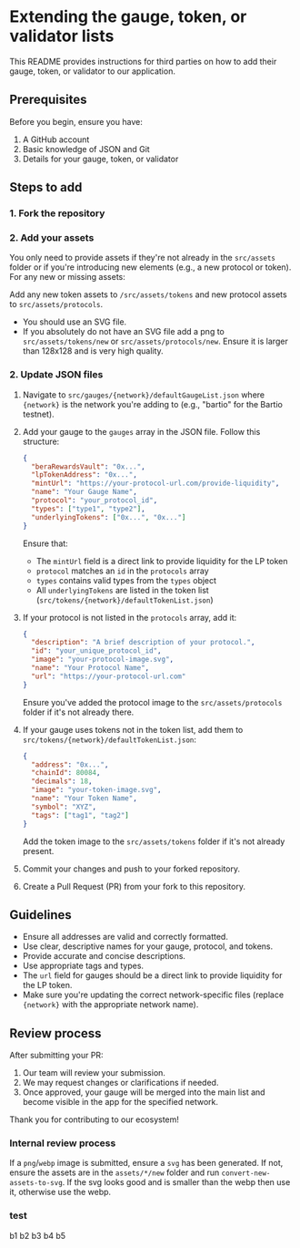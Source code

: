 # Extending the gauge, token, or validator lists

This README provides instructions for third parties on how to add their gauge, token, or validator to our application.

## Prerequisites

Before you begin, ensure you have:

1. A GitHub account
2. Basic knowledge of JSON and Git
3. Details for your gauge, token, or validator

## Steps to add

### 1. Fork the repository

### 2. Add your assets

You only need to provide assets if they're not already in the `src/assets` folder or if you're introducing new elements (e.g., a new protocol or token). For any new or missing assets:

Add any new token assets to `/src/assets/tokens` and new protocol assets to `src/assets/protocols`.

- You should use an SVG file.
- If you absolutely do not have an SVG file add a png to `src/assets/tokens/new` or `src/assets/protocols/new`. Ensure it is larger than 128x128 and is very high quality.

### 2. Update JSON files

1. Navigate to `src/gauges/{network}/defaultGaugeList.json` where `{network}` is the network you're adding to (e.g., "bartio" for the Bartio testnet).

2. Add your gauge to the `gauges` array in the JSON file. Follow this structure:

   ```json
   {
     "beraRewardsVault": "0x...",
     "lpTokenAddress": "0x...",
     "mintUrl": "https://your-protocol-url.com/provide-liquidity",
     "name": "Your Gauge Name",
     "protocol": "your_protocol_id",
     "types": ["type1", "type2"],
     "underlyingTokens": ["0x...", "0x..."]
   }
   ```

   Ensure that:

   - The `mintUrl` field is a direct link to provide liquidity for the LP token
   - `protocol` matches an `id` in the `protocols` array
   - `types` contains valid types from the `types` object
   - All `underlyingTokens` are listed in the token list (`src/tokens/{network}/defaultTokenList.json`)

3. If your protocol is not listed in the `protocols` array, add it:

   ```json
   {
     "description": "A brief description of your protocol.",
     "id": "your_unique_protocol_id",
     "image": "your-protocol-image.svg",
     "name": "Your Protocol Name",
     "url": "https://your-protocol-url.com"
   }
   ```

   Ensure you've added the protocol image to the `src/assets/protocols` folder if it's not already there.

4. If your gauge uses tokens not in the token list, add them to `src/tokens/{network}/defaultTokenList.json`:

   ```json
   {
     "address": "0x...",
     "chainId": 80084,
     "decimals": 18,
     "image": "your-token-image.svg",
     "name": "Your Token Name",
     "symbol": "XYZ",
     "tags": ["tag1", "tag2"]
   }
   ```

   Add the token image to the `src/assets/tokens` folder if it's not already present.

5. Commit your changes and push to your forked repository.

6. Create a Pull Request (PR) from your fork to this repository.

## Guidelines

- Ensure all addresses are valid and correctly formatted.
- Use clear, descriptive names for your gauge, protocol, and tokens.
- Provide accurate and concise descriptions.
- Use appropriate tags and types.
- The `url` field for gauges should be a direct link to provide liquidity for the LP token.
- Make sure you're updating the correct network-specific files (replace `{network}` with the appropriate network name).

## Review process

After submitting your PR:

1. Our team will review your submission.
2. We may request changes or clarifications if needed.
3. Once approved, your gauge will be merged into the main list and become visible in the app for the specified network.

Thank you for contributing to our ecosystem!

### Internal review process

If a `png`/`webp` image is submitted, ensure a `svg` has been generated. If not, ensure the assets are in the `assets/*/new` folder and run `convert-new-assets-to-svg`. If the svg looks good and is smaller than the webp then use it, otherwise use the webp.


### test

b1
b2
b3
b4
b5

